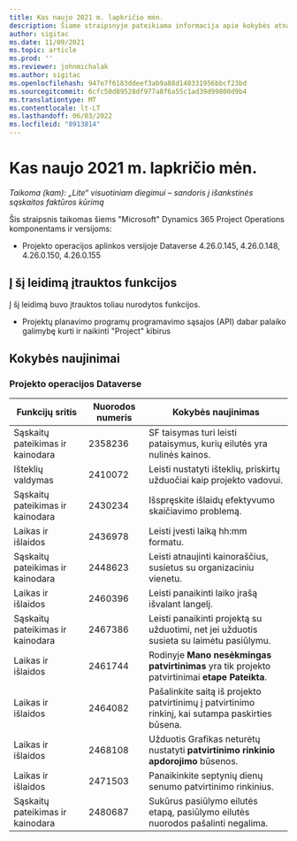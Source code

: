 ```yaml
---
title: Kas naujo 2021 m. lapkričio mėn.
description: Šiame straipsnyje pateikiama informacija apie kokybės atnaujinimus, kuriuos galima rasti 2021 m. lapkričio mėn.
author: sigitac
ms.date: 11/09/2021
ms.topic: article
ms.prod: ''
ms.reviewer: johnmichalak
ms.author: sigitac
ms.openlocfilehash: 947e7f6183ddeef3ab9a88d140331956bbcf23bd
ms.sourcegitcommit: 6cfc50d89528df977a8f6a55c1ad39d99800d9b4
ms.translationtype: MT
ms.contentlocale: lt-LT
ms.lasthandoff: 06/03/2022
ms.locfileid: "8913814"
---
```

# <a name="whats-new-november-2021---project-operations-lite-deployment"></a>Kas naujo 2021 m. lapkričio mėn.

_Taikoma (kam): „Lite“ visuotiniam diegimui – sandoris į išankstinės sąskaitos faktūros kūrimą_

Šis straipsnis taikomas šiems "Microsoft" Dynamics 365 Project Operations komponentams ir versijoms:

- Projekto operacijos aplinkos versijoje Dataverse 4.26.0.145, 4.26.0.148, 4.26.0.150, 4.26.0.155
  
## <a name="features-included-in-this-release"></a>Į šį leidimą įtrauktos funkcijos

Į šį leidimą buvo įtrauktos toliau nurodytos funkcijos.

- Projektų planavimo programų programavimo sąsajos (API) dabar palaiko galimybę kurti ir naikinti "Project" kibirus

## <a name="quality-updates"></a>Kokybės naujinimai

### <a name="project-operations-in-dataverse"></a>Projekto operacijos Dataverse

| Funkcijų sritis | Nuorodos numeris | Kokybės naujinimas |
| --- | --- | --- |
| Sąskaitų pateikimas ir kainodara | 2358236 | SF taisymas turi leisti pataisymus, kurių eilutės yra nulinės kainos. |
| Išteklių valdymas | 2410072 | Leisti nustatyti išteklių, priskirtų užduočiai kaip projekto vadovui. |
| Sąskaitų pateikimas ir kainodara | 2430234 | Išspręskite išlaidų efektyvumo skaičiavimo problemą. |
| Laikas ir išlaidos | 2436978 | Leisti įvesti laiką hh:mm formatu. |
| Sąskaitų pateikimas ir kainodara | 2448623 | Leisti atnaujinti kainoraščius, susietus su organizaciniu vienetu. |
| Laikas ir išlaidos | 2460396 | Leisti panaikinti laiko įrašą išvalant langelį. |
| Sąskaitų pateikimas ir kainodara | 2467386 | Leisti panaikinti projektą su užduotimi, net jei užduotis susieta su laimėtu pasiūlymu. |
| Laikas ir išlaidos | 2461744 | Rodinyje **Mano nesėkmingas patvirtinimas** yra tik projekto patvirtinimai **etape Pateikta**. |
| Laikas ir išlaidos | 2464082 | Pašalinkite saitą iš projekto patvirtinimų į patvirtinimo rinkinį, kai sutampa paskirties būsena. |
| Laikas ir išlaidos | 2468108 | Užduotis Grafikas neturėtų nustatyti **patvirtinimo rinkinio apdorojimo** būsenos. |
| Laikas ir išlaidos | 2471503 | Panaikinkite septynių dienų senumo patvirtinimo rinkinius. |
| Sąskaitų pateikimas ir kainodara | 2480687 | Sukūrus pasiūlymo eilutės etapą, pasiūlymo eilutės nuorodos pašalinti negalima. |

